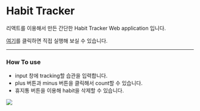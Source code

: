 # Habit Tracker

리액트를 이용해서 만든 간단한 Habit Tracker Web application 입니다.

[여기](https://siihyun.github.io/habit_tracker/)를 클릭하면 직접 실행해 보실 수 있습니다.


---

### How To use

- input 창에 tracking할 습관을 입력합니다.
- plus 버튼과 minus 버튼을 클릭해서 count할 수 있습니다.
- 휴지통 버튼을 이용해 habit을 삭제할 수 있습니다.

![](https://user-images.githubusercontent.com/44644821/103003580-605a8500-4574-11eb-9de5-410ad88bf5b7.PNG)
